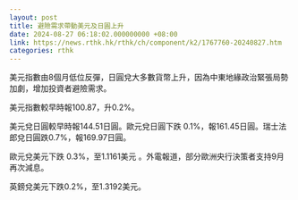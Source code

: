 ```yaml
---
layout: post
title: 避險需求帶動美元及日圓上升
date: 2024-08-27 06:18:02.000000000 +08:00
link: https://news.rthk.hk/rthk/ch/component/k2/1767760-20240827.htm
categories: rthk
---
```


美元指數由8個月低位反彈，日圓兌大多數貨幣上升，因為中東地緣政治緊張局勢加劇，增加投資者避險需求。

美元指數較早時報100.87，升0.2%。

美元兌日圓較早時報144.51日圓。歐元兌日圓下跌 0.1%，報161.45日圓。瑞士法郎兌日圓跌0.7%，報169.97日圓。

歐元兌美元下跌 0.3%，至1.1161美元 。外電報道，部分歐洲央行決策者支持9月再次減息。

英鎊兌美元下跌0.2%，至1.3192美元。
